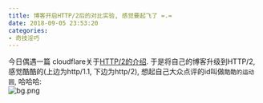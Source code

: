 ```yaml
---
title: 博客开启HTTP/2后的对比实验, 感觉要起飞了 =.=
date: 2018-09-05 23:53:20
categories:
- 奇技淫巧
---
```


今日偶遇一篇 cloudflare关于[HTTP/2的介绍](https://www.cloudflare.com/website-optimization/http2/what-is-http2/). 于是将自己的博客升级到HTTP/2, 感觉酷酷的(上边为http/1.1, 下边为http/2), 想起自己大众点评的id叫做`酷酷的运动圆`, 哈哈哈:   
![bg.png](https://i.loli.net/2018/09/07/5b9252752e141.png)

<!--![bg](/images/blog/1800905_blog_http2/bg.png)--> 



